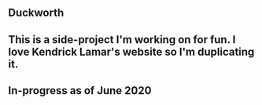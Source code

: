 ## Duckworth

## This is a side-project I'm working on for fun. I love Kendrick Lamar's website so I'm duplicating it.

## In-progress as of June 2020